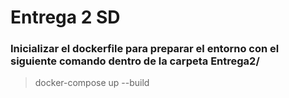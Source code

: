 # Entrega 2 SD
### Inicializar el dockerfile para preparar el entorno con el siguiente comando dentro de la carpeta Entrega2/
> docker-compose up --build
